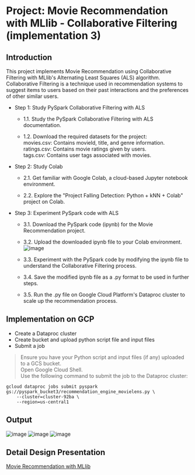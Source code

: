 # Project: Movie Recommendation with MLlib - Collaborative Filtering (implementation 3)


## Introduction
This project implements Movie Recommendation using Collaborative Filtering with MLlib's Alternating Least Squares (ALS) algorithm. Collaborative Filtering is a technique used in recommendation systems to suggest items to users based on their past interactions and the preferences of other similar users.

* Step 1: Study PySpark Collaborative Filtering with ALS
  * 1.1. Study the PySpark Collaborative Filtering with ALS documentation.

  * 1.2. Download the required datasets for the project: <br>
  movies.csv: Contains movieId, title, and genre information.<br>
  ratings.csv: Contains movie ratings given by users.<br>
  tags.csv: Contains user tags associated with movies.<br>

* Step 2: Study Colab
  * 2.1. Get familiar with Google Colab, a cloud-based Jupyter notebook environment.
  
  * 2.2. Explore the "Project Falling Detection: Python + kNN + Colab" project on Colab.

* Step 3: Experiment PySpark code with ALS
  * 3.1. Download the PySpark code (ipynb) for the Movie Recommendation project.
  
  * 3.2. Upload the downloaded ipynb file to your Colab environment.
  ![image](https://github.com/TejasriVaitla/Cloud-Computing/assets/128747986/c5ff13a8-d42c-47d3-9948-2725075a810a)

  * 3.3. Experiment with the PySpark code by modifying the ipynb file to understand the Collaborative Filtering process.

  * 3.4. Save the modified ipynb file as a .py format to be used in further steps.
  * 3.5. Run the .py file on Google Cloud Platform's Dataproc cluster to scale up the recommendation process.
## Implementation on GCP
* Create a Dataproc cluster
* Create bucket and upload python script file and input files 
* Submit a job
 > Ensure you have your Python script and input files (if any) uploaded to a GCS bucket. <br>
 > Open Google Cloud Shell. <br>
 > Use the following command to submit the job to the Dataproc cluster:
```
gcloud dataproc jobs submit pyspark gs://pyspark_bucket3/recommendation_engine_movielens.py \
    --cluster=cluster-92ba \
    --region=us-central1
```
## Output

![image](https://github.com/TejasriVaitla/Cloud-Computing/assets/128747986/826d3a2d-94a5-4785-be57-4d81f9849196)
![image](https://github.com/TejasriVaitla/Cloud-Computing/assets/128747986/4ef75368-0655-40de-afb9-d243db28bbbc)
![image](https://github.com/TejasriVaitla/Cloud-Computing/assets/128747986/ebbce331-7a42-4bab-95aa-23fd5faa49ba)



## Detail Design Presentation 

[Movie Recommendation with MLlib](https://docs.google.com/presentation/d/1fjnYwc3IrHJf0ILBr--M7n0a1BAOY6D8pCyalcDs43A/edit?usp=sharing)
